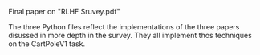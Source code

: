 Final paper on "RLHF Sruvey.pdf"

The three Python files reflect the implementations of the three papers disussed in more depth in the survey. They all implement thos techniques on the CartPoleV1 task.
